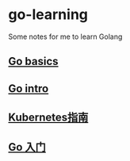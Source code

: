 # go-learning
Some notes for me to learn Golang
## [Go basics](https://tour.go-zh.org/basics/1)
## [Go intro](https://www.golang-book.com/books/intro)
## [Kubernetes指南](https://feisky.gitbooks.io/kubernetes/)
## [Go 入门](https://www.zhihu.com/question/23486344)
